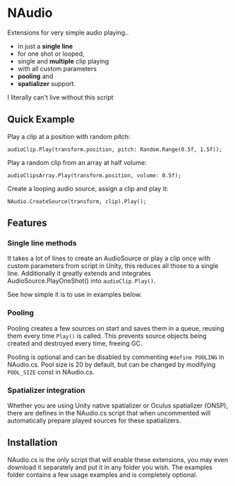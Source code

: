 # NAudio
Extensions for very simple audio playing..
+ in just a **single line**
+ for one shot or looped,
+ single and **multiple** clip playing
+ with all custom parameters
+ **pooling** and
+ **spatializer** support.

I literally can't live without this script

## Quick Example

Play a clip at a position with random pitch:

```
audioClip.Play(transform.position, pitch: Random.Range(0.5f, 1.5f));
```

Play a random clip from an array at half volume:

```
audioClipsArray.Play(transform.position, volume: 0.5f);
```

Create a looping audio source, assign a clip and play it:

```
NAudio.CreateSource(transform, clip).Play();
```

## Features

### Single line methods
It takes a lot of lines to create an AudioSource or play a clip once with custom parameters from script in Unity, this reduces all those to a single line.
Additionally it greatly extends and integrates AudioSource.PlayOneShot() into `audioClip.Play()`.

See how simple it is to use in examples below.

### Pooling
Pooling creates a few sources on start and saves them in a queue, reusing them every time `Play()` is called. This prevents source objects being created and destroyed every time, freeing GC.

Pooling is optional and can be disabled by commenting `#define POOLING` in NAudio.cs. Pool size is 20 by default, but can be changed by modifying `POOL_SIZE` const in NAudio.cs.

### Spatializer integration
Whether you are using Unity native spatializer or Oculus spatializer (ONSP), there are defines in the NAudio.cs script that when uncommented will automatically prepare played sources for these spatializers.

## Installation
NAudio.cs is the only script that will enable these extensions, you may even download it separately and put it in any folder you wish. The examples folder contains a few usage examples and is completely optional.
